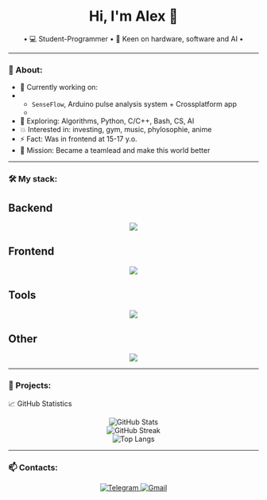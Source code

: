 <h1 align="center">Hi, I'm Alex 👋</h1>

<p align="center">
  • 💻 Student-Programmer • 🤖 Keen on hardware, software and AI • 
</p>

---

### 🧠 About:
- 🔭 Currently working on:
-   - `SenseFlow`, Arduino pulse analysis system + Crossplatform app
    - 
- 🌱 Exploring: Algorithms, Python, C/C++, Bash, CS, AI
- 💥 Interested in: investing, gym, music, phylosophie, anime 
- ⚡ Fact: Was in frontend at 15-17 y.o.
- 🎯 Mission: Became a teamlead and make this world better

---

### 🛠️ My stack:

## Backend
<p align="center">
  <a href="https://skillicons.dev">
    <img src="https://skillicons.dev/icons?i=bash,c,cpp,py,django,postgres" />
  </a>
</p>

## Frontend
<p align="center">
  <a href="https://skillicons.dev">
    <img src="https://skillicons.dev/icons?i=html,css,sass,js,figma" />
  </a>
</p>

## Tools
<p align="center">
  <a href="https://skillicons.dev">
    <img src="https://skillicons.dev/icons?i=git,docker,vim,vscode,linux" />
  </a>
</p>

## Other
<p align="center">
  <a href="https://skillicons.dev">
    <img src="https://skillicons.dev/icons?i=arduino" />
  </a>
</p>

---

### 🚀 Projects:
<p align="center>
  | Name | Description | Stack |
  |---|---|---|
  | [SenseFlow](https://github.com/твоя-ссылка) | Device for pulse analysis based on Arduino + Beautiful app | Arduino, C++, Flutter |
</p>
---

### 📈 GitHub Statistics

<p align="center"> 
  <img src="https://github-readme-stats.vercel.app/api?username=Axiliyz&show_icons=true&theme=tokyonight&hide=issues" alt="GitHub Stats" /> 
  <br/>
  <img src="https://github-readme-streak-stats.herokuapp.com?user=Axiliyz&theme=tokyonight" alt="GitHub Streak" /> 
  <br/> 
  <img src="https://github-profile-summary-cards.vercel.app/api/cards/repos-per-language?username=Axiliyz&theme=tokyonight" alt="Top Langs"/> 
</p>

---

### 📫 Contacts:

<p align="center"> 
  <a href="https://t.me/alekSUNDER_99"> <img src="https://img.shields.io/badge/Telegram-2CA5E0?style=for-the-badge&logo=telegram&logoColor=white" alt="Telegram"/> </a>
  <a href="mailto:soleev.alex@gmail.com"> <img src="https://img.shields.io/badge/Gmail-EA4335?style=for-the-badge&logo=gmail&logoColor=white" alt="Gmail"/> </a> 
</p>

